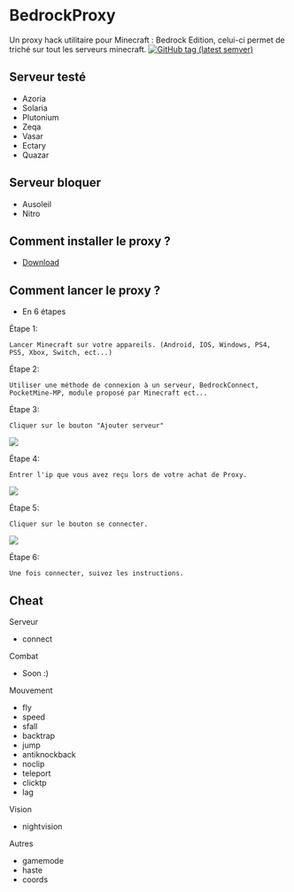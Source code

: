 # BedrockProxy
Un proxy hack utilitaire pour Minecraft : Bedrock Edition, celui-ci permet de triché sur tout les serveurs minecraft.
<a href="[https://github.com/Zwuiix-cmd/BedrockProxy/README.md](https://github.com/Zwuiix-cmd/BedrockProxy/blob/main/README.md)"><img src="https://img.shields.io/github/v/tag/Zwuiix-cmd/BedrockProxy?label=release&logo=github" alt="GitHub tag (latest semver)" /></a>

## Serveur testé
- Azoria
- Solaria
- Plutonium
- Zeqa
- Vasar
- Ectary
- Quazar

## Serveur bloquer
- Ausoleil
- Nitro

## Comment installer le proxy ?
- [Download](https://discord.gg/Cut7HTpdrh)

## Comment lancer le proxy ?
- En 6 étapes

Étape 1:
```
Lancer Minecraft sur votre appareils. (Android, IOS, Windows, PS4, PS5, Xbox, Switch, ect...)
```

Étape 2: 
```
Utiliser une méthode de connexion à un serveur, BedrockConnect, PocketMine-MP, module proposé par Minecraft ect...
```

Étape 3:
```
Cliquer sur le bouton "Ajouter serveur"
```
<p align="left">
  <a href="https://discord.gg/Cut7HTpdrh"><img src="https://cdn.discordapp.com/attachments/784132048096460813/998209911500570704/unknown.png"></img></a><br>
</p>

Étape 4:
```
Entrer l'ip que vous avez reçu lors de votre achat de Proxy.
``` 
<p align="left">
  <a href="https://discord.gg/Cut7HTpdrh"><img src="https://cdn.discordapp.com/attachments/784132048096460813/998211206919753778/unknown.png"></img></a><br>
</p>

Étape 5:
```
Cliquer sur le bouton se connecter.
``` 
<p align="left">
  <a href="https://discord.gg/Cut7HTpdrh"><img src="https://cdn.discordapp.com/attachments/784132048096460813/998211921285222450/unknown.png"></img></a><br>
</p>

Étape 6:
```
Une fois connecter, suivez les instructions.
```

## Cheat
Serveur
- connect

Combat
- Soon :)

Mouvement
- fly
- speed
- sfall
- backtrap
- jump
- antiknockback
- noclip
- teleport
- clicktp
- lag

Vision
- nightvision

Autres
- gamemode
- haste
- coords
